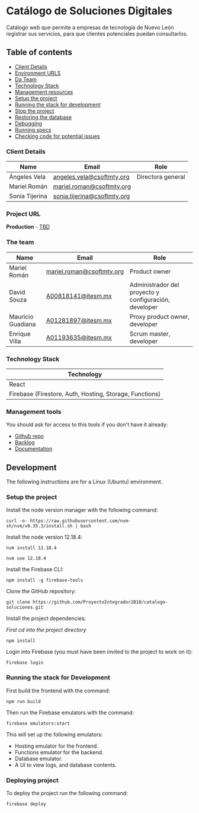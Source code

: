# Catálogo de Soluciones Digitales
Catálogo web que permite a empresas de tecnología de Nuevo León registrar sus servicios, para que clientes potenciales puedan consultarlos.

## Table of contents

* [Client Details](#client-details)
* [Environment URLS](#environment-urls)
* [Da Team](#team)
* [Technology Stack](#technology-stack)
* [Management resources](#management-resources)
* [Setup the project](#setup-the-project)
* [Running the stack for development](#running-the-stack-for-development)
* [Stop the project](#stop-the-project)
* [Restoring the database](#restoring-the-database)
* [Debugging](#debugging)
* [Running specs](#running-specs)
* [Checking code for potential issues](#checking-code-for-potential-issues)


### Client Details

| Name           | Email                       | Role              |
| -------------- | --------------------------- | ----------------- |
| Ángeles Vela   | angeles.vela@csoftmty.org   | Directora general | 
| Mariel Román   | mariel.roman@csoftmty.org   |                   |
| Sonia Tijerina | sonia.tijerina@csoftmty.org |                   |


### Project URL

**Production** - [TBD](TBD)

### The team

| Name              | Email                     | Role        |
| ----------------- | ------------------------- | ----------- |
| Mariel Román      | mariel.roman@csoftmty.org | Product owner |
| David Souza       | A00818141@itesm.mx        | Administrador del proyecto y configuración, developer |
| Mauricio Guadiana | A01281897@itesm.mx        | Proxy product owner, developer |
| Enrique Villa     | A01193635@itesm.mx        | Scrum master, developer |

### Technology Stack
| Technology    |
| ------------- |
| React         |
| Firebase (Firestore, Auth, Hosting, Storage, Functions) |

### Management tools

You should ask for access to this tools if you don't have it already:

* [Github repo](https://github.com/ProyectoIntegrador2018/catalogo-soluciones)
* [Backlog](https://trello.com/b/lFvmyLPa/cat%C3%A1logo-de-soluciones-digitales)
* [Documentation](https://github.com/ProyectoIntegrador2018/catalogo-soluciones/blob/master/README.md)

## Development

The following instructions are for a Linux (Ubuntu) environment.

### Setup the project

Install the node version manager with the following command:
```
curl -o- https://raw.githubusercontent.com/nvm-sh/nvm/v0.35.3/install.sh | bash
```

Install the node version 12.18.4:
```
nvm install 12.18.4
```
```
nvm use 12.18.4
```

Install the Firebase CLI:
```
npm install -g firebase-tools
```

Clone the GitHub repository:
```
git clone https://github.com/ProyectoIntegrador2018/catalogo-soluciones.git
```

Install the project dependencies:

*First cd into the project directory*
```
npm install
```

Login into Firebase (you must have been invited to the project to work on it): 
```
Firebase login
```

### Running the stack for Development

First build the frontend with the command:
```
npm run build
```

Then run the Firebase emulators with the command:
```
firebase emulators:start
```

This will set up the following emulators:
* Hosting emulator for the frontend.
* Functions emulator for the backend.
* Database emulator.
* A UI to view logs, and database contents.

### Deploying project

To deploy the project run the following command:
```
firebase deploy
```